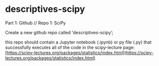 # descriptives-scipy

Part 1: Github // Repo 1: SciPy

Create a new github repo called 'descriptives-scipy’;

this repo should contain a Jupyter notebook (.ipynb) or py file (.py) that successfully executes all of the code in the scipy-lecture
page:  [https://scipy-lectures.org/packages/statistics/index.html](https://scipy-lectures.org/packages/statistics/index.html)
